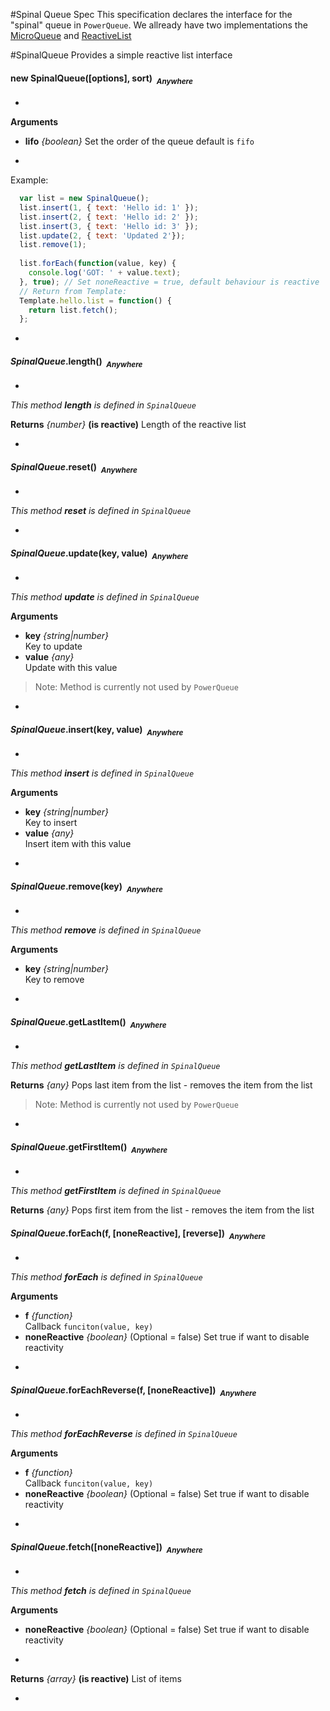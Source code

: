 #Spinal Queue Spec
This specification declares the interface for the "spinal" queue in `PowerQueue`.
We allready have two implementations the [MicroQueue](https://github.com/CollectionFS/Meteor-micro-queue) and [ReactiveList](https://github.com/CollectionFS/Meteor-reactive-list)

#SpinalQueue
Provides a simple reactive list interface

#### <a name="SpinalQueue"></a>new SpinalQueue([options], sort)&nbsp;&nbsp;<sub><i>Anywhere</i></sub> ####
-

__Arguments__

* __lifo__ *{boolean}*
Set the order of the queue default is `fifo`

-
Example:
```js
  var list = new SpinalQueue();
  list.insert(1, { text: 'Hello id: 1' });
  list.insert(2, { text: 'Hello id: 2' });
  list.insert(3, { text: 'Hello id: 3' });
  list.update(2, { text: 'Updated 2'});
  list.remove(1);
  
  list.forEach(function(value, key) {
    console.log('GOT: ' + value.text);
  }, true); // Set noneReactive = true, default behaviour is reactive
  // Return from Template:
  Template.hello.list = function() {
    return list.fetch();
  };
```

-

#### <a name="SpinalQueue.length"></a>*SpinalQueue*.length()&nbsp;&nbsp;<sub><i>Anywhere</i></sub> ####
-
*This method __length__ is defined in `SpinalQueue`*

__Returns__  *{number}*  __(is reactive)__
Length of the reactive list

-

#### <a name="SpinalQueue.reset"></a>*SpinalQueue*.reset()&nbsp;&nbsp;<sub><i>Anywhere</i></sub> ####
-
*This method __reset__ is defined in `SpinalQueue`*

-

#### <a name="SpinalQueue.update"></a>*SpinalQueue*.update(key, value)&nbsp;&nbsp;<sub><i>Anywhere</i></sub> ####
-
*This method __update__ is defined in `SpinalQueue`*

__Arguments__

* __key__ *{string|number}*  
Key to update
* __value__ *{any}*  
Update with this value

> Note: Method is currently not used by `PowerQueue`

-

#### <a name="SpinalQueue.insert"></a>*SpinalQueue*.insert(key, value)&nbsp;&nbsp;<sub><i>Anywhere</i></sub> ####
-
*This method __insert__ is defined in `SpinalQueue`*

__Arguments__

* __key__ *{string|number}*  
Key to insert
* __value__ *{any}*  
Insert item with this value

-

#### <a name="SpinalQueue.remove"></a>*SpinalQueue*.remove(key)&nbsp;&nbsp;<sub><i>Anywhere</i></sub> ####
-
*This method __remove__ is defined in `SpinalQueue`*

__Arguments__

* __key__ *{string|number}*  
Key to remove

-

#### <a name="SpinalQueue.getLastItem"></a>*SpinalQueue*.getLastItem()&nbsp;&nbsp;<sub><i>Anywhere</i></sub> ####
-
*This method __getLastItem__ is defined in `SpinalQueue`*

__Returns__  *{any}*
Pops last item from the list - removes the item from the list

> Note: Method is currently not used by `PowerQueue`

-

#### <a name="SpinalQueue.getFirstItem"></a>*SpinalQueue*.getFirstItem()&nbsp;&nbsp;<sub><i>Anywhere</i></sub> ####
-
*This method __getFirstItem__ is defined in `SpinalQueue`*

__Returns__  *{any}*
Pops first item from the list - removes the item from the list


#### <a name="SpinalQueue.forEach"></a>*SpinalQueue*.forEach(f, [noneReactive], [reverse])&nbsp;&nbsp;<sub><i>Anywhere</i></sub> ####
-
*This method __forEach__ is defined in `SpinalQueue`*

__Arguments__

* __f__ *{function}*  
Callback `funciton(value, key)`
* __noneReactive__ *{boolean}*    (Optional = false)
Set true if want to disable reactivity

-


#### <a name="SpinalQueue.forEachReverse"></a>*SpinalQueue*.forEachReverse(f, [noneReactive])&nbsp;&nbsp;<sub><i>Anywhere</i></sub> ####
-
*This method __forEachReverse__ is defined in `SpinalQueue`*

__Arguments__

* __f__ *{function}*  
Callback `funciton(value, key)`
* __noneReactive__ *{boolean}*    (Optional = false)
Set true if want to disable reactivity

-

#### <a name="SpinalQueue.fetch"></a>*SpinalQueue*.fetch([noneReactive])&nbsp;&nbsp;<sub><i>Anywhere</i></sub> ####
-
*This method __fetch__ is defined in `SpinalQueue`*

__Arguments__

* __noneReactive__ *{boolean}*    (Optional = false)
Set true if want to disable reactivity

-

__Returns__  *{array}*  __(is reactive)__
List of items

-
